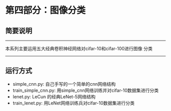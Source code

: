 # 第四部分：图像分类
## 简要说明
------
本系列主要运用五大经典卷积神经网络对cifar-10和cifar-100进行图像
分类

------
## 运行方式
- simple_cnn.py: 自己手写的一个简单的cnn网络结构
- train_simple_cnn.py: 用simple_cnn网络训练并对cifar-10数据集进行分类
- lenet.py: LeCun 的经典LeNet-5网络结构
- train_lenet.py: 用LeNet网络训练兵对cifar-10数据集进行分类

